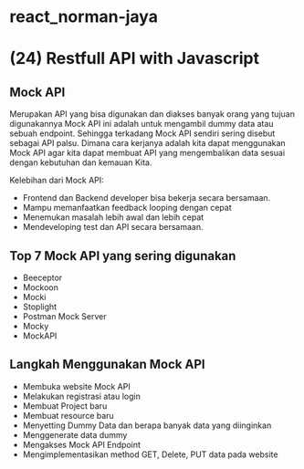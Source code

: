 # react_norman-jaya
# (24) Restfull API with Javascript

## Mock API
Merupakan API yang bisa digunakan dan diakses banyak orang yang tujuan digunakannya Mock API ini adalah untuk mengambil dummy data atau sebuah endpoint.
Sehingga terkadang Mock API sendiri sering disebut sebagai API palsu. Dimana cara kerjanya adalah kita dapat menggunakan Mock API agar kita dapat membuat API yang mengembalikan data sesuai dengan kebutuhan dan kemauan Kita.

Kelebihan dari Mock API:
- Frontend dan Backend developer bisa bekerja secara bersamaan.
- Mampu memanfaatkan feedback looping dengan cepat
- Menemukan masalah lebih awal dan lebih cepat
- Mendeveloping test dan API secara bersamaan.

## Top 7 Mock API yang sering digunakan
- Beeceptor
- Mockoon
- Mocki
- Stoplight
- Postman Mock Server
- Mocky
- MockAPI

## Langkah Menggunakan Mock API
- Membuka website Mock API
- Melakukan registrasi atau login
- Membuat Project baru 
- Membuat resource baru
- Menyetting Dummy Data dan berapa banyak data yang diinginkan
- Menggenerate data dummy
- Mengakses Mock API Endpoint
- Mengimplementasikan method GET, Delete, PUT data pada website